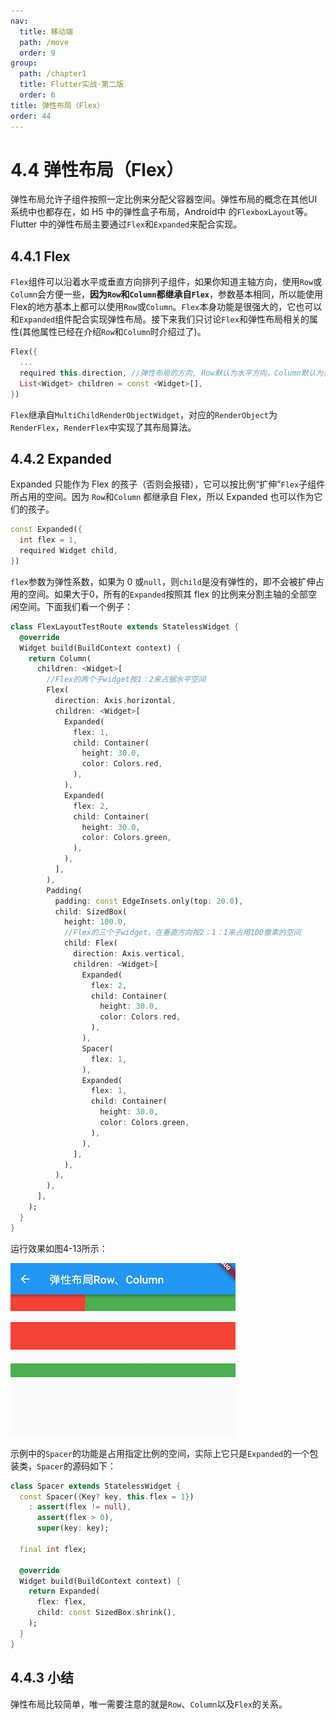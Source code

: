 ```yaml
---
nav:
  title: 移动端
  path: /move
  order: 9
group:
  path: /chapter1
  title: Flutter实战·第二版
  order: 6
title: 弹性布局（Flex）
order: 44
---
```


# 4.4 弹性布局（Flex）

弹性布局允许子组件按照一定比例来分配父容器空间。弹性布局的概念在其他UI系统中也都存在，如 H5 中的弹性盒子布局，Android中 的`FlexboxLayout`等。Flutter 中的弹性布局主要通过`Flex`和`Expanded`来配合实现。

## 4.4.1 Flex

`Flex`组件可以沿着水平或垂直方向排列子组件，如果你知道主轴方向，使用`Row`或`Column`会方便一些，**因为`Row`和`Column`都继承自`Flex`**，参数基本相同，所以能使用Flex的地方基本上都可以使用`Row`或`Column`。`Flex`本身功能是很强大的，它也可以和`Expanded`组件配合实现弹性布局。接下来我们只讨论`Flex`和弹性布局相关的属性(其他属性已经在介绍`Row`和`Column`时介绍过了)。

```dart
Flex({
  ...
  required this.direction, //弹性布局的方向, Row默认为水平方向，Column默认为垂直方向
  List<Widget> children = const <Widget>[],
})
```

`Flex`继承自`MultiChildRenderObjectWidget`，对应的`RenderObject`为`RenderFlex`，`RenderFlex`中实现了其布局算法。

## 4.4.2 Expanded

Expanded 只能作为 Flex 的孩子（否则会报错），它可以按比例“扩伸”`Flex`子组件所占用的空间。因为  `Row`和`Column` 都继承自 Flex，所以 Expanded 也可以作为它们的孩子。

```dart
const Expanded({
  int flex = 1, 
  required Widget child,
})
```

`flex`参数为弹性系数，如果为 0 或`null`，则`child`是没有弹性的，即不会被扩伸占用的空间。如果大于0，所有的`Expanded`按照其 flex 的比例来分割主轴的全部空闲空间。下面我们看一个例子：

```dart
class FlexLayoutTestRoute extends StatelessWidget {
  @override
  Widget build(BuildContext context) {
    return Column(
      children: <Widget>[
        //Flex的两个子widget按1：2来占据水平空间  
        Flex(
          direction: Axis.horizontal,
          children: <Widget>[
            Expanded(
              flex: 1,
              child: Container(
                height: 30.0,
                color: Colors.red,
              ),
            ),
            Expanded(
              flex: 2,
              child: Container(
                height: 30.0,
                color: Colors.green,
              ),
            ),
          ],
        ),
        Padding(
          padding: const EdgeInsets.only(top: 20.0),
          child: SizedBox(
            height: 100.0,
            //Flex的三个子widget，在垂直方向按2：1：1来占用100像素的空间  
            child: Flex(
              direction: Axis.vertical,
              children: <Widget>[
                Expanded(
                  flex: 2,
                  child: Container(
                    height: 30.0,
                    color: Colors.red,
                  ),
                ),
                Spacer(
                  flex: 1,
                ),
                Expanded(
                  flex: 1,
                  child: Container(
                    height: 30.0,
                    color: Colors.green,
                  ),
                ),
              ],
            ),
          ),
        ),
      ],
    );
  }
}
```

运行效果如图4-13所示：

![图4-13](./assets/4-13.67110f64.png)

示例中的`Spacer`的功能是占用指定比例的空间，实际上它只是`Expanded`的一个包装类，`Spacer`的源码如下：

```dart
class Spacer extends StatelessWidget {
  const Spacer({Key? key, this.flex = 1})
    : assert(flex != null),
      assert(flex > 0),
      super(key: key);
  
  final int flex;

  @override
  Widget build(BuildContext context) {
    return Expanded(
      flex: flex,
      child: const SizedBox.shrink(),
    );
  }
}
```

## 4.4.3 小结

弹性布局比较简单，唯一需要注意的就是`Row`、`Column`以及`Flex`的关系。
